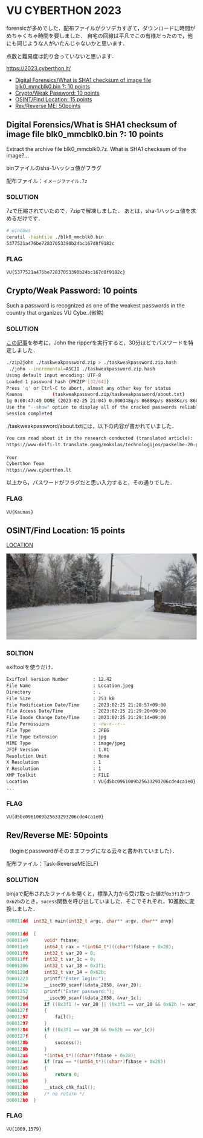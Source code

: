 # VU CYBERTHON 2023 <!-- omit in toc -->

forensicが多めでした．配布ファイルがクソデカすぎて，ダウンロードに時間がめちゃくちゃ時間を要しました．
自宅の回線は平凡でこの有様だったので，他にも同じような人がいたんじゃないかと思います．

点数と難易度は釣り合っていないと思います．

https://2023.cyberthon.lt/


- [Digital Forensics/What is SHA1 checksum of image file blk0\_mmcblk0.bin ?: 10 points](#digital-forensicswhat-is-sha1-checksum-of-image-file-blk0_mmcblk0bin--10-points)
- [Crypto/Weak Password: 10 points](#cryptoweak-password-10-points)
- [OSINT/Find Location: 15 points](#osintfind-location-15-points)
- [Rev/Reverse ME: 50points](#revreverse-me-50points)


## Digital Forensics/What is SHA1 checksum of image file blk0_mmcblk0.bin ?: 10 points

Extract the archive file blk0_mmcblk0.7z. What is SHA1 checksum of the image?...

binファイルのsha-1ハッシュ値がフラグ

配布ファイル：`イメージファイル.7z`

### SOLUTION <!-- omit in toc -->

7zで圧縮されていたので，7zipで解凍しました．
あとは，sha-1ハッシュ値を求めるだけです．

```bash
# windows
cerutil -hashfile ./blk0_mmcblk0.bin
5377521a476be72837053390b24bc167d8f9182c
```

### FLAG <!-- omit in toc -->

```
VU{5377521a476be72837053390b24bc167d8f9182c}
```

## Crypto/Weak Password: 10 points

Such a password is recognized as one of the weakest passwords in the country that organizes VU Cybe..(省略)

### SOLUTION <!-- omit in toc -->

[この記事](https://lonesec.com/2021/12/07/zip_password_security/)を参考に，John the ripperを実行すると，30分ほどでパスワードを特定しました．

```bash
./zip2john ./taskweakpassword.zip > ./taskweakpassword.zip.hash
 ./john --incremental=ASCII ./taskweakpassword.zip.hash
Using default input encoding: UTF-8
Loaded 1 password hash (PKZIP [32/64])
Press 'q' or Ctrl-C to abort, almost any other key for status
Kaunas           (taskweakpassword.zip/taskweakpassword/about.txt)
1g 0:00:47:49 DONE (2023-02-25 21:04) 0.000348g/s 8688Kp/s 8688Kc/s 8688KC/s Kaundn..Kaunee
Use the "--show" option to display all of the cracked passwords reliably
Session completed
```

./taskweakpassword/about.txtには，以下の内容が書かれていました．

```txt
You can read about it in the research conducted (translated article):
https://www-delfi-lt.translate.goog/mokslas/technologijos/paskelbe-20-populiariausiu-slaptazodziu-lietuvoje-ar-jusiskis-sarase.d?id=86533765&_x_tr_sl=lt&_x_tr_tl=en&_x_tr_hl=en&_x_tr_pto=wapp

Your
Cyberthon Team
https://www.cyberthon.lt
```

以上から，パスワードがフラグだと思い入力すると，その通りでした．

### FLAG <!-- omit in toc -->

```
VU{Kaunas}
```

## OSINT/Find Location: 15 points

[LOCATION](https://vuknf.file.core.windows.net/vucyberthon2023/Location.jpeg?sv=2021-10-04&st=2023-02-20T12%3A21%3A10Z&se=2024-02-21T12%3A21%3A00Z&sr=f&sp=r&sig=8wpC74vfb64zxWKobYWFM48WN9FtIzbW0rhvgSXTCfI%3D)

![](./images/Location.jpeg)

### SOLTION <!-- omit in toc -->

exiftoolを使うだけ．

```bash
ExifTool Version Number         : 12.42
File Name                       : Location.jpeg
Directory                       : .
File Size                       : 253 kB
File Modification Date/Time     : 2023:02:25 21:28:57+09:00
File Access Date/Time           : 2023:02:25 21:29:20+09:00
File Inode Change Date/Time     : 2023:02:25 21:29:14+09:00
File Permissions                : -rw-r--r--
File Type                       : JPEG
File Type Extension             : jpg
MIME Type                       : image/jpeg
JFIF Version                    : 1.01
Resolution Unit                 : None
X Resolution                    : 1
Y Resolution                    : 1
XMP Toolkit                     : FILE
Location                        : VU{d5bc0961009b25633293206cde4ca1e0}
...
```

### FLAG <!-- omit in toc -->

```
VU{d5bc0961009b25633293206cde4ca1e0}
```

## Rev/Reverse ME: 50points

（loginとpasswordがそのままフラグになる云々と書かれていました）．

配布ファイル：Task-ReverseME(ELF)

### SOLUTION <!-- omit in toc -->

binjaで配布されたファイルを開くと，標準入力から受け取った値が`0x3f1`かつ`0x62b`のとき，`sucess`関数を呼び出していました．そこでそれぞれ，10進数に変換しました．

```c
000011dd  int32_t main(int32_t argc, char** argv, char** envp)

000011dd  {
000011e9      void* fsbase;
000011e9      int64_t rax = *(int64_t*)((char*)fsbase + 0x28);
000011f8      int32_t var_20 = 0;
000011ff      int32_t var_1c = 0;
00001206      int32_t var_18 = 0x3f1;
0000120d      int32_t var_14 = 0x62b;
00001223      printf("Enter login:");
0000123e      __isoc99_scanf(&data_2058, &var_20);
00001252      printf("Enter password:");
0000126d      __isoc99_scanf(&data_2058, &var_1c);
00001284      if ((0x3f1 != var_20 || (0x3f1 == var_20 && 0x62b != var_1c)))
0000127f      {
00001297          fail();
00001297      }
00001284      if ((0x3f1 == var_20 && 0x62b == var_1c))
0000127f      {
0000128b          success();
0000128b      }
000012a5      *(int64_t*)((char*)fsbase + 0x28);
000012ae      if (rax == *(int64_t*)((char*)fsbase + 0x28))
000012a5      {
000012b6          return 0;
000012b6      }
000012b0      __stack_chk_fail();
000012b0      /* no return */
000012b0  }
```

### FLAG <!-- omit in toc -->

```
VU{1009,1579}
```
